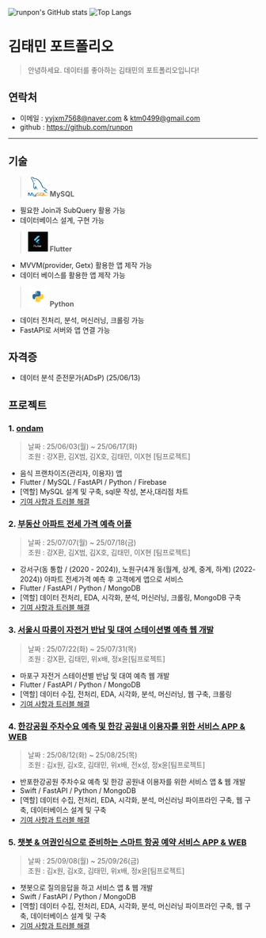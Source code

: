 ![runpon's GitHub stats](https://github-readme-stats.vercel.app/api?username=runpon&show_icons=true&theme=tokyonight)
![Top Langs](https://github-readme-stats.vercel.app/api/top-langs/?username=runpon&layout=compact&theme=tokyonight)

# 김태민 포트폴리오
> 안녕하세요. 데이터를 좋아하는 김태민의 포트폴리오입니다!

## 연락처
- 이메일 : yyjxm7568@naver.com & ktm0499@gmail.com </br>
- github : https://github.com/runpon
---

## 기술</br>
> <img src="https://github.com/runpon/Portfolio/blob/data/icon%20image/Mysql.png?raw=true" width="40px" height="40px"/> **MySQL** </br>
- 필요한 Join과 SubQuery 활용 가능 </br>
- 데이터베이스 설계, 구현 가능

> <img src="https://github.com/runpon/Portfolio/blob/data/icon%20image/Flutter.png?raw=true" width="40px" height="40px"/> **Flutter** </br>
- MVVM(provider, Getx) 활용한 앱 제작 가능 </br>
- 데이터 베이스를 활용한 앱 제작 가능

> <img src="https://github.com/runpon/Portfolio/blob/data/icon%20image/Python.png?raw=true" width="40px" height="40px"/> **Python** </br>
- 데이터 전처리, 분석, 머신러닝, 크롤링 가능
- FastAPI로 서버와 앱 연결 가능

## 자격증 </br>
- 데이터 분석 준전문가(ADsP) (25/06/13)

## 프로젝트

### 1. [ondam](https://github.com/TeamOne-Final/ondam)
> 날짜 : 25/06/03(월) ~ 25/06/17(화) </br>
> 조원 : 강X환, 김X범, 김X호, 김태민, 이X현 [팀프로젝트] </br>
- 음식 프랜차이즈(관리자, 이용자) 앱  </br>
- Flutter / MySQL / FastAPI / Python / Firebase </br>
- [역할] MySQL 설계 및 구축, sql문 작성, 본사,대리점 차트
- [기여 사항과 트러블 해결](https://github.com/runpon/Portfolio/blob/main/ondam.md)

### 2. [부동산 아파트 전세 가격 예측 어플](https://github.com/jihokim1/1team_Machine-Learning)
> 날짜 : 25/07/07(월) ~ 25/07/18(금) </br>
> 조원 : 강X환, 김X범, 김X호, 김태민, 이X현 [팀프로젝트] </br>
- 강서구(동 통합 / (2020 - 2024)), 노원구(4개 동(월계, 상계, 중계, 하계) (2022-2024)) 아파트 전세가격 예측 후 고객에게 앱으로 서비스
- Flutter / FastAPI / Python / MongoDB </br>
- [역할] 데이터 전처리, EDA, 시각화, 분석, 머신러닝, 크롤링, MongoDB 구축
- [기여 사항과 트러블 해결](https://github.com/runpon/Portfolio/blob/main/real%20estate.md)

### 3. [서울시 따릉이 자전거 반납 및 대여 스테이션별 예측 웹 개발]()
> 날짜 : 25/07/22(화) ~ 25/07/31(목) </br>
> 조원 : 강X환, 김태민, 위x배, 정x윤[팀프로젝트] </br>
- 마포구 자전거 스테이션별 반납 및 대여 예측 웹 개발
- Flutter / FastAPI / Python / MongoDB </br>
- [역할] 데이터 수집, 전처리, EDA, 시각화, 분석, 머신러닝, 웹 구축, 크롤링
- [기여 사항과 트러블 해결](https://github.com/runpon/Portfolio/blob/main/ddareung.md)

### 4. [한강공원 주차수요 예측 및 한강 공원내 이용자를 위한 서비스 APP & WEB](https://github.com/wodnjsrla85/hangang_parking)
> 날짜 : 25/08/12(화) ~ 25/08/25(목) </br>
> 조원 : 김x원, 김x호, 김태민, 위x배, 전x성, 정x윤[팀프로젝트] </br>
- 반포한강공원 주차수요 예측 및 한강 공원내 이용자를 위한 서비스 앱 & 웹 개발
- Swift / FastAPI / Python / MongoDB </br>
- [역할] 데이터 수집, 전처리, EDA, 시각화, 분석, 머신러닝 파이프라인 구축, 웹 구축, 데이터베이스 설계 및 구축
- [기여 사항과 트러블 해결](https://github.com/runpon/Portfolio/blob/main/ddareung.md)

### 5. [챗봇 & 여권인식으로 준비하는 스마트 항공 예약 서비스 APP & WEB](https://github.com/wodnjsrla85/hangang_parking)
> 날짜 : 25/09/08(월) ~ 25/09/26(금) </br>
> 조원 : 김x원, 김x호, 김태민, 위x배, 정x윤[팀프로젝트] </br>
- 챗봇으로 질의응답을 하고 서비스 앱 & 웹 개발
- Swift / FastAPI / Python / MongoDB </br>
- [역할] 데이터 수집, 전처리, EDA, 시각화, 분석, 머신러닝 파이프라인 구축, 웹 구축, 데이터베이스 설계 및 구축
- [기여 사항과 트러블 해결](https://github.com/runpon/Portfolio/blob/main/ddareung.md)

<!--
**runpon/runpon** is a ✨ _special_ ✨ repository because its `README.md` (this file) appears on your GitHub profile.

Here are some ideas to get you started:

- 🔭 I’m currently working on ...
- 🌱 I’m currently learning ...
- 👯 I’m looking to collaborate on ...
- 🤔 I’m looking for help with ...
- 💬 Ask me about ...
- 📫 How to reach me: ...
- 😄 Pronouns: ...
- ⚡ Fun fact: ...
-->
